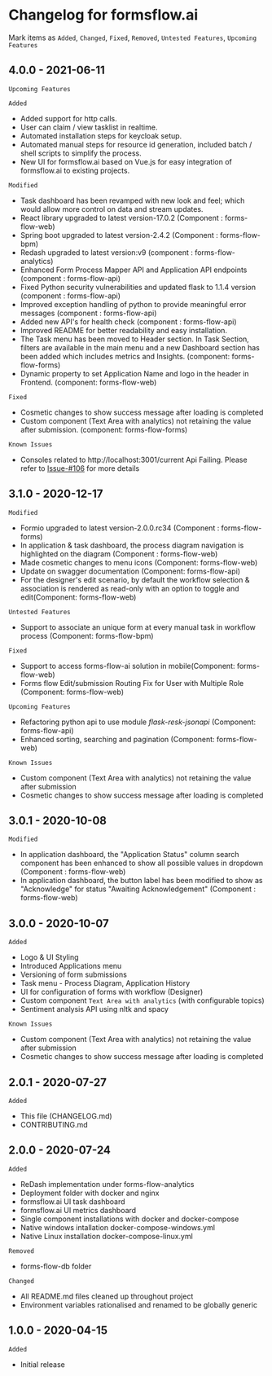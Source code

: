 # Changelog for formsflow.ai
Mark  items as `Added`, `Changed`, `Fixed`, `Removed`, `Untested Features`, `Upcoming Features`

## 4.0.0 - 2021-06-11
`Upcoming Features`

`Added`
* Added support for http calls.
* User can claim / view tasklist in realtime.
* Automated installation steps for keycloak setup.
* Automated manual steps for resource id generation, included batch / shell scripts to simplify the process. 
* New UI for formsflow.ai based on Vue.js for easy integration of formsflow.ai to existing projects. 
   
`Modified`
* Task dashboard has been revamped with new look and feel; which would allow more control on data and stream updates.
* React library upgraded to latest version-17.0.2 (Component : forms-flow-web)
* Spring boot upgraded to latest version-2.4.2 (Component : forms-flow-bpm)
* Redash upgraded to latest version:v9 (component : forms-flow-analytics)
* Enhanced Form Process Mapper API and Application API endpoints (component : forms-flow-api)
* Fixed Python security vulnerabilities and updated flask to 1.1.4 version (component : forms-flow-api)
* Improved exception handling of python to provide meaningful error messages (component : forms-flow-api)
* Added new API's for health check (component : forms-flow-api)
* Improved README for better readability and easy installation.
* The Task menu has been moved to Header section. In Task Section, filters are available in the main menu and a new Dashboard section has been added which includes metrics and Insights. (component: forms-flow-forms)
* Dynamic property to set Application Name and logo in the header in Frontend. (component: forms-flow-web)

`Fixed`
* Cosmetic changes to show success message after loading is completed
* Custom component (Text Area with analytics) not retaining the value after submission. (component: forms-flow-forms)

`Known Issues`
* Consoles related to http://localhost:3001/current Api Failing. Please refer to [Issue-#106](https://github.com/AOT-Technologies/forms-flow-ai/issues/106) for more details
   
## 3.1.0 - 2020-12-17
`Modified`
* Formio upgraded to latest version-2.0.0.rc34 (Component : forms-flow-forms)
* In application & task dashboard, the process diagram navigation is highlighted on the diagram (Component : forms-flow-web)
* Made cosmetic changes to menu icons (Component: forms-flow-web)
* Update on swagger documentation (Component: forms-flow-api)
* For the designer's edit scenario, by default the workflow selection & association is rendered as read-only with an option to toggle and edit(Component: forms-flow-web)

`Untested Features`
* Support to associate an unique form at every manual task in workflow process (Component: forms-flow-bpm)

`Fixed`
* Support to access forms-flow-ai solution in mobile(Component: forms-flow-web)
* Forms flow Edit/submission Routing Fix for User with Multiple Role (Component: forms-flow-web)

`Upcoming Features`
* Refactoring python api to use module *flask-resk-jsonapi* (Component: forms-flow-api)
* Enhanced sorting, searching and pagination  (Component: forms-flow-web)

`Known Issues`
* Custom component (Text Area with analytics) not retaining the value after submission
* Cosmetic changes to show success message after loading is completed

## 3.0.1 - 2020-10-08
`Modified`
* In application dashboard, the "Application Status" column search component has been enhanced to show all possible values in dropdown (Component : forms-flow-web)
* In application dashboard, the button label has been modified to show as "Acknowledge" for status "Awaiting Acknowledgement" (Component : forms-flow-web)

## 3.0.0 - 2020-10-07
`Added`
* Logo & UI Styling
* Introduced Applications menu
* Versioning of form submissions
* Task menu - Process Diagram, Application History
* UI for configuration of forms with workflow (Designer)
* Custom component `Text Area with analytics` (with configurable topics)
* Sentiment analysis API using nltk and spacy 

`Known Issues`
* Custom component (Text Area with analytics) not retaining the value after submission
* Cosmetic changes to show success message after loading is completed


## 2.0.1 - 2020-07-27
`Added`
* This file (CHANGELOG.md)
* CONTRIBUTING.md

## 2.0.0 - 2020-07-24
`Added`
* ReDash implementation under forms-flow-analytics
* Deployment folder with docker and nginx
* formsflow.ai UI task dashboard
* formsflow.ai UI metrics dashboard 
* Single component installations with docker and docker-compose
* Native windows intallation docker-compose-windows.yml  
* Native Linux installation docker-compose-linux.yml

`Removed`
* forms-flow-db folder

`Changed`
* All README.md files cleaned up throughout project
* Environment variables rationalised and renamed to be globally generic

## 1.0.0 - 2020-04-15
`Added`
* Initial release






